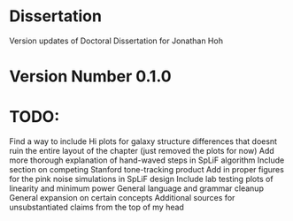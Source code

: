 # Dissertation
Version updates of Doctoral Dissertation for Jonathan Hoh

# Version Number 0.1.0
# TODO:
Find a way to include Hi plots for galaxy structure differences that doesnt ruin the entire layout of the chapter (just removed the plots for now)
Add more thorough explanation of hand-waved steps in SpLiF algorithm
Include section on competing Stanford tone-tracking product
Add in proper figures for the pink noise simulations in SpLiF design
Include lab testing plots of linearity and minimum power
General language and grammar cleanup
General expansion on certain concepts
Additional sources for unsubstantiated claims from the top of my head
